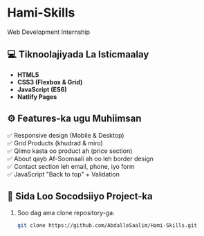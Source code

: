 # Hami-Skills
Web Development Internship

## 💻 Tiknoolajiyada La Isticmaalay
- **HTML5**
- **CSS3 (Flexbox & Grid)**
- **JavaScript (ES6)**
- **Natlify Pages**


## ⚙️ Features-ka ugu Muhiimsan
✅ Responsive design (Mobile & Desktop)  
✅ Grid Products (khudrad & miro)  
✅ Qiimo kasta oo product ah (price section)  
✅ About qayb Af-Soomaali ah oo leh border design  
✅ Contact section leh email, phone, iyo form  
✅ JavaScript "Back to top" + Validation  


## 🚀 Sida Loo Socodsiiyo Project-ka
1. Soo dag ama clone repository-ga:
   ```bash
   git clone https://github.com/AbdalleSaalim/Hami-Skills.git


